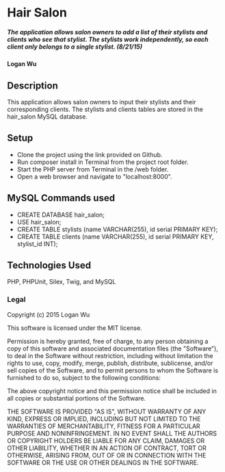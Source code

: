 # Hair Salon

##### The application allows salon owners to add a list of their stylists and clients who see that stylist. The stylists work independently, so each client only belongs to a single stylist. (8/21/15)

#### Logan Wu

## Description

This application allows salon owners to input their stylists and their corresponding clients. The stylists and clients tables are stored in the hair_salon MySQL database.

## Setup
* Clone the project using the link provided on Github.
* Run composer install in Terminal from the project root folder.
* Start the PHP server from Terminal in the /web folder.
* Open a web browser and navigate to "localhost:8000".

## MySQL Commands used
* CREATE DATABASE hair_salon;
* USE hair_salon;
* CREATE TABLE stylists (name VARCHAR(255), id serial PRIMARY KEY);
* CREATE TABLE clients (name VARCHAR(255), id serial PRIMARY KEY, stylist_id INT);

## Technologies Used

PHP, PHPUnit, Silex, Twig, and MySQL

### Legal

Copyright (c) 2015 Logan Wu

This software is licensed under the MIT license.

Permission is hereby granted, free of charge, to any person obtaining a copy
of this software and associated documentation files (the "Software"), to deal
in the Software without restriction, including without limitation the rights
to use, copy, modify, merge, publish, distribute, sublicense, and/or sell
copies of the Software, and to permit persons to whom the Software is
furnished to do so, subject to the following conditions:

The above copyright notice and this permission notice shall be included in
all copies or substantial portions of the Software.

THE SOFTWARE IS PROVIDED "AS IS", WITHOUT WARRANTY OF ANY KIND, EXPRESS OR
IMPLIED, INCLUDING BUT NOT LIMITED TO THE WARRANTIES OF MERCHANTABILITY,
FITNESS FOR A PARTICULAR PURPOSE AND NONINFRINGEMENT. IN NO EVENT SHALL THE
AUTHORS OR COPYRIGHT HOLDERS BE LIABLE FOR ANY CLAIM, DAMAGES OR OTHER
LIABILITY, WHETHER IN AN ACTION OF CONTRACT, TORT OR OTHERWISE, ARISING FROM,
OUT OF OR IN CONNECTION WITH THE SOFTWARE OR THE USE OR OTHER DEALINGS IN
THE SOFTWARE.
